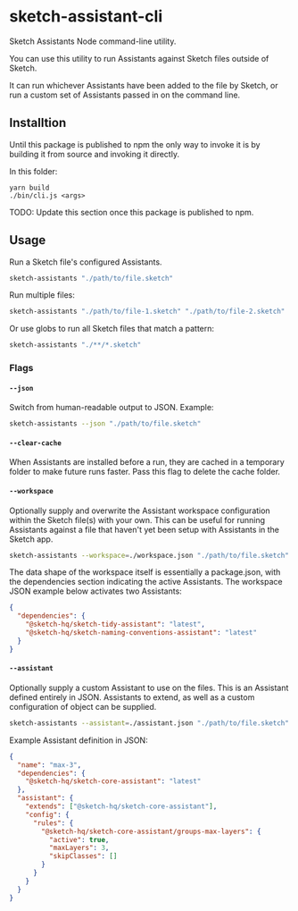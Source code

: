 # sketch-assistant-cli

Sketch Assistants Node command-line utility.

You can use this utility to run Assistants against Sketch files outside of Sketch.

It can run whichever Assistants have been added to the file by Sketch, or run a custom set of
Assistants passed in on the command line.

## Installtion

Until this package is published to npm the only way to invoke it is by building it from source and
invoking it directly.

In this folder:

```
yarn build
./bin/cli.js <args>
```

TODO: Update this section once this package is published to npm.

## Usage

Run a Sketch file's configured Assistants.

```sh
sketch-assistants "./path/to/file.sketch"
```

Run multiple files:

```sh
sketch-assistants "./path/to/file-1.sketch" "./path/to/file-2.sketch"
```

Or use globs to run all Sketch files that match a pattern:

```sh
sketch-assistants "./**/*.sketch"
```

### Flags

#### `--json`

Switch from human-readable output to JSON. Example:

```sh
sketch-assistants --json "./path/to/file.sketch"
```

#### `--clear-cache`

When Assistants are installed before a run, they are cached in a temporary folder to make future
runs faster. Pass this flag to delete the cache folder.

#### `--workspace`

Optionally supply and overwrite the Assistant workspace configuration within the Sketch file(s) with
your own. This can be useful for running Assistants against a file that haven't yet been setup with
Assistants in the Sketch app.

```sh
sketch-assistants --workspace=./workspace.json "./path/to/file.sketch"
```

The data shape of the workspace itself is essentially a package.json, with the dependencies section
indicating the active Assistants. The workspace JSON example below activates two Assistants:

```json
{
  "dependencies": {
    "@sketch-hq/sketch-tidy-assistant": "latest",
    "@sketch-hq/sketch-naming-conventions-assistant": "latest"
  }
}
```

#### `--assistant`

Optionally supply a custom Assistant to use on the files. This is an Assistant defined entirely in
JSON. Assistants to extend, as well as a custom configuration of object can be supplied.

```sh
sketch-assistants --assistant=./assistant.json "./path/to/file.sketch"
```

Example Assistant definition in JSON:

```json
{
  "name": "max-3",
  "dependencies": {
    "@sketch-hq/sketch-core-assistant": "latest"
  },
  "assistant": {
    "extends": ["@sketch-hq/sketch-core-assistant"],
    "config": {
      "rules": {
        "@sketch-hq/sketch-core-assistant/groups-max-layers": {
          "active": true,
          "maxLayers": 3,
          "skipClasses": []
        }
      }
    }
  }
}
```
